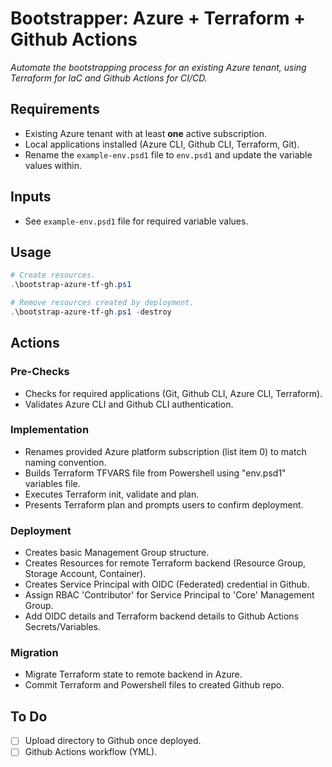 # Bootstrapper: Azure + Terraform + Github Actions

_Automate the bootstrapping process for an existing Azure tenant, using Terraform for IaC and Github Actions for CI/CD._

## Requirements

- Existing Azure tenant with at least **one** active subscription.
- Local applications installed (Azure CLI, Github CLI, Terraform, Git).
- Rename the `example-env.psd1` file to `env.psd1` and update the variable values within.

## Inputs
- See `example-env.psd1` file for required variable values.

## Usage

```powershell
# Create resources.
.\bootstrap-azure-tf-gh.ps1

# Remove resources created by deployment.
.\bootstrap-azure-tf-gh.ps1 -destroy
```

## Actions

### Pre-Checks
- Checks for required applications (Git, Github CLI, Azure CLI, Terraform).
- Validates Azure CLI and Github CLI authentication. 

### Implementation
- Renames provided Azure platform subscription (list item 0) to match naming convention.
- Builds Terraform TFVARS file from Powershell using "env.psd1" variables file.
- Executes Terraform init, validate and plan.
- Presents Terraform plan and prompts users to confirm deployment.

### Deployment
- Creates basic Management Group structure.
- Creates Resources for remote Terraform backend (Resource Group, Storage Account, Container).
- Creates Service Principal with OIDC (Federated) credential in Github.
- Assign RBAC 'Contributor' for Service Principal to 'Core' Management Group.
- Add OIDC details and Terraform backend details to Github Actions Secrets/Variables.

### Migration
- Migrate Terraform state to remote backend in Azure.
- Commit Terraform and Powershell files to created Github repo.

## To Do

- [ ] Upload directory to Github once deployed.
- [ ] Github Actions workflow (YML).
